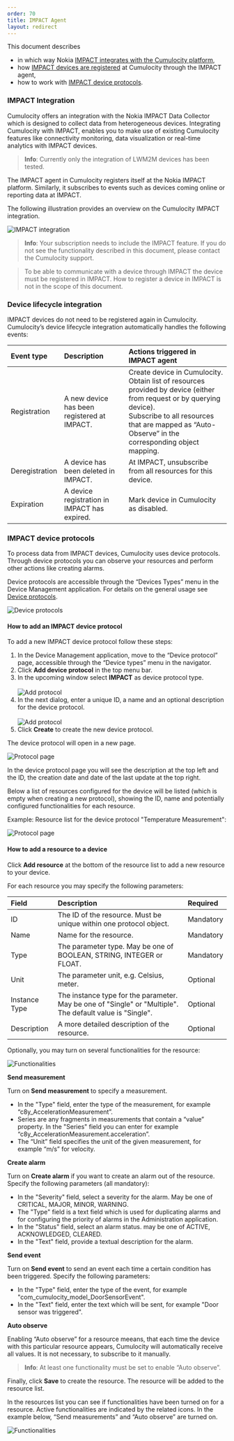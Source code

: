 ```yaml
---
order: 70
title: IMPACT Agent
layout: redirect
---
```



This document describes 

* in which way Nokia [IMPACT integrates with the Cumulocity platform](#intgeration),
* how [IMPACT devices are registered](#device-lifecycle) at Cumulocity through the IMPACT agent,
* how to work with [IMPACT device protocols](#device-protocol).

### <a name="integration"></a>IMPACT Integration
Cumulocity offers an integration with the Nokia IMPACT Data Collector which is designed to collect data from heterogeneous devices. Integrating Cumulocity with IMPACT, enables you to make use of existing Cumulocity features like connectivity monitoring, data visualization or real-time analytics with IMPACT devices.

>**Info**: Currently only the integration of LWM2M devices has been tested.

The IMPACT agent in Cumulocity registers itself at the Nokia IMPACT platform. Similarly, it subscribes to events such as devices coming online or reporting data at IMPACT. 

The following illustration provides an overview on the Cumulocity IMPACT integration.

<img src="/guides/images/users-guide/DeviceManagement/ImpactIntegration.png" alt="IMPACT integration" style="max-width: 100%">

>**Info**: Your subscription needs to include the IMPACT feature. If you do not see the functionality described in this document, please contact the Cumulocity support.

>To be able to communicate with a device through IMPACT the device must be registered in IMPACT. How to register a device in IMPACT is not in the scope of this document.

### <a name="device-lifecycle"></a>Device lifecycle integration

IMPACT devices do not need to be registered again in Cumulocity. Cumulocity’s device lifecycle integration automatically handles the following events:

|Event type|Description|Actions triggered in IMPACT agent
|:---|:---|:---
|Registration|A new device has been registered at IMPACT.|Create device in Cumulocity.<br>Obtain list of resources provided by device (either from request or by querying device).<br>Subscribe to all resources that are mapped as “Auto-Observe” in the corresponding object mapping.
|Deregistration|A device has been deleted in IMPACT.|At IMPACT, unsubscribe from all resources for this device.
|Expiration|A device registration in IMPACT has expired.|Mark device in Cumulocity as disabled.



### <a name="device-protocol"></a>IMPACT device protocols

To process data from IMPACT devices, Cumulocity uses device protocols. Through device protocols you can observe your resources and perform other actions like creating alarms.

Device protocols are accessible through the “Devices Types” menu in the Device Management application. For details on the general usage see [Device protocols](/guides/images/users-guide/device-management/device-protocols).

<img src="/guides/images/users-guide/DeviceManagement/DevMgmt_DeviceProtocols.png" alt="Device protocols" style="max-width: 100%">

#### How to add an IMPACT device protocol

To add a new IMPACT device protocol follow these steps:

1. In the Device Management application, move to the “Device protocol” page, accessible through the “Device types” menu in the navigator.
2. Click **Add device protocol** in the top menu bar. 
3. In the upcoming window select **IMPACT** as device protocol type.<br><br>
<img src="/guides/images/users-guide/DeviceManagement/DevMgmt_DeviceProtocolAdd.png" alt="Add protocol" style="max-width: 50%"><br>
4. In the next dialog, enter a unique ID, a name and an optional description for the device protocol.<br><br>
<img src="/guides/images/users-guide/DeviceManagement/DevMgmt_DeviceProtocolAdd2.png" alt="Add protocol" style="max-width: 50%"><br>
5. Click **Create** to create the new device protocol.

The device protocol will open in a new page.

<img src="/guides/images/users-guide/DeviceManagement/DevMgmt_DeviceProtocolPage.png" alt="Protocol page" style="max-width: 100%">

In the device protocol page you will see the description at the top left and the ID, the creation date and date of the last update at the top right.

Below a list of resources configured for the device will be listed (which is empty when creating a new protocol), showing the ID, name and potentially configured functionalities for each resource.

Example: Resource list for the device protocol "Temperature Measurement":

<img src="/guides/images/users-guide/DeviceManagement/DevMgmt_DeviceProtocolResources.png" alt="Protocol page" style="max-width: 100%">

#### How to add a resource to a device

Click **Add resource** at the bottom of the resource list to add a new resource to your device.

For each resource you may specify the following parameters:

|Field|Description|Required 
|:---|:---|:---
|ID|The ID of the resource. Must be unique within one protocol object.|Mandatory
|Name|Name for the resource.|Mandatory
|Type|The parameter type. May be one of BOOLEAN, STRING, INTEGER or FLOAT.|Mandatory
|Unit|The parameter unit, e.g. Celsius, meter.|Optional
|Instance Type|The instance type for the parameter. May be one of "Single" or "Multiple". The default value is "Single".|Optional
|Description|A more detailed description of the resource.|Optional

Optionally, you may turn on several functionalities for the resource:

<img src="/guides/images/users-guide/DeviceManagement/DevMgmt_DeviceProtocolResourceFunctionalities.png" alt="Functionalities" style="max-width: 100%">

**Send measurement** 

Turn on **Send measurement** to specify a measurement. 

* In the "Type" field, enter the type of the measurement, for example “c8y_AccelerationMeasurement”.
* Series are any fragments in measurements that contain a “value” property. In the "Series" field you can enter for example “c8y_AccelerationMeasurement.acceleration”.
* The “Unit” field specifies the unit of the given measurement, for example “m/s” for velocity.
 

**Create alarm**

Turn on **Create alarm** if you want to create an alarm out of the resource. Specify the following parameters (all mandatory):

* In the "Severity" field, select a severity for the alarm. May be one of CRITICAL, MAJOR, MINOR, WARNING.
* The "Type" field is a text field which is used for duplicating alarms and for configuring the priority of alarms in the Administration application.
* In the "Status" field, select an alarm status. may be one of ACTIVE, ACKNOWLEDGED, CLEARED.
* In the "Text" field, provide a textual description for the alarm.

**Send event**

Turn on **Send event** to send an event each time a certain condition has been triggered. Specify the following parameters:

* In the "Type" field, enter the type of the event, for example "com&#95;cumulocity&#95;model_DoorSensorEvent".
* In the "Text" field, enter the text which will be sent, for example "Door sensor was triggered".


**Auto observe**

Enabling “Auto observe” for a resource meeans, that each time the device with this particular resource appears, Cumulocity will automatically receive all values. It is not necessary, to subscribe to it manually.

>**Info**: At least one functionality must be set to enable “Auto observe”. 

Finally, click **Save** to create the resource. The resource will be added to the resource list.

In the resources list you can see if functionalities have been turned on for a resource. Active functionalities are indicated by the related icons. In the example below, “Send measurements” and “Auto observe” are turned on.

<img src="/guides/images/users-guide/DeviceManagement/DevMgmt_DeviceProtocolFunctionalitiesOn.png" alt="Functionalities" style="max-width: 100%">